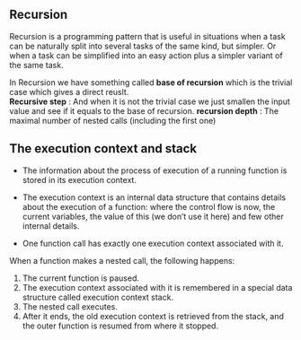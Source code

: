 ## Recursion

Recursion is a programming pattern that is useful in situations when a task can be naturally split into several tasks of the same kind, but simpler. Or when a task can be simplified into an easy action plus a simpler variant of the same task.

In Recursion we have something called __base of recursion__ which is the trivial case which gives a direct reuslt.   
**Recursive step** : And when it is not the trivial case we just smallen the input value and see if it equals to the base of recursion.
**recursion depth** : The maximal number of nested calls (including the first one)

## The execution context and stack 
- The information about the process of execution of a running function is stored in its execution context.
- The execution context is an internal data structure that contains details about the execution of a function: where the control flow is now, the current variables, the value of this (we don’t use it here) and few other internal details.

- One function call has exactly one execution context associated with it.

When a function makes a nested call, the following happens:
1. The current function is paused.
2. The execution context associated with it is remembered in a special data structure called execution context stack.
3. The nested call executes.
4. After it ends, the old execution context is retrieved from the stack, and the outer function is resumed from where it stopped.

